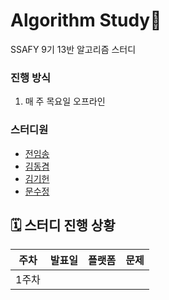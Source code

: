 # Algorithm Study🐳 

SSAFY 9기 13반 알고리즘 스터디

### 진행 방식

1. 매 주 목요일 오프라인 

### 스터디원
- [전임송](https://github.com/imsongj/SSAFYAlgorithmStudy)
- [김동겸](https://github.com/Donggyeom)
- [김기헌](https://github.com/KimKiheon)
- [문수정](https://github.com/moonstal1506)

## 🗓️ 스터디 진행 상황

| 주차  | 발표일        | 플랫폼 | 문제                                                                            |
| --- | ---------- | --- | ----------------------------------------------------------------------------- |
| 1주차 |  |  |           |
